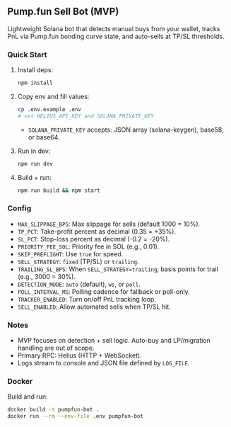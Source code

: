 ## Pump.fun Sell Bot (MVP)

Lightweight Solana bot that detects manual buys from your wallet, tracks PnL via Pump.fun bonding curve state, and auto-sells at TP/SL thresholds.

### Quick Start

1. Install deps:

   ```bash
   npm install
   ```

2. Copy env and fill values:

   ```bash
   cp .env.example .env
   # set HELIUS_API_KEY and SOLANA_PRIVATE_KEY
   ```

   - `SOLANA_PRIVATE_KEY` accepts: JSON array (solana-keygen), base58, or base64.

3. Run in dev:

   ```bash
   npm run dev
   ```

4. Build + run:

   ```bash
   npm run build && npm start
   ```

### Config

- `MAX_SLIPPAGE_BPS`: Max slippage for sells (default 1000 = 10%).
- `TP_PCT`: Take-profit percent as decimal (0.35 = +35%).
- `SL_PCT`: Stop-loss percent as decimal (-0.2 = -20%).
- `PRIORITY_FEE_SOL`: Priority fee in SOL (e.g., 0.01).
- `SKIP_PREFLIGHT`: Use `true` for speed.
- `SELL_STRATEGY`: `fixed` (TP/SL) or `trailing`.
- `TRAILING_SL_BPS`: When `SELL_STRATEGY=trailing`, basis points for trail (e.g., 3000 = 30%).
- `DETECTION_MODE`: `auto` (default), `ws`, or `poll`.
- `POLL_INTERVAL_MS`: Polling cadence for fallback or poll-only.
- `TRACKER_ENABLED`: Turn on/off PnL tracking loop.
- `SELL_ENABLED`: Allow automated sells when TP/SL hit.

### Notes

- MVP focuses on detection + sell logic. Auto-buy and LP/migration handling are out of scope.
- Primary RPC: Helius (HTTP + WebSocket).
- Logs stream to console and JSON file defined by `LOG_FILE`.

### Docker

Build and run:

```bash
docker build -t pumpfun-bot .
docker run --rm --env-file .env pumpfun-bot
```
